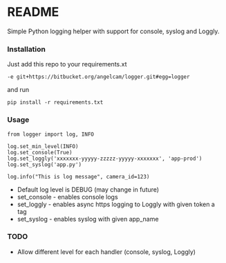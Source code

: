 # README #

Simple Python logging helper with support for console, syslog and Loggly.

### Installation ###

Just add this repo to your requirements.xt

```
-e git+https://bitbucket.org/angelcam/logger.git#egg=logger
```

and run

```
pip install -r requirements.txt
```

### Usage ###

```
from logger import log, INFO

log.set_min_level(INFO)
log.set_console(True)
log.set_loggly('xxxxxxx-yyyyy-zzzzz-yyyyy-xxxxxxx', 'app-prod')
log.set_syslog('app.py')

log.info("This is log message", camera_id=123)
```

* Default log level is DEBUG (may change in future)
* set_console - enables console logs
* set_loggly - enables async https logging to Loggly with given token a tag
* set_syslog - enables syslog with given app_name

### TODO ###

* Allow different level for each handler (console, syslog, Loggly)
